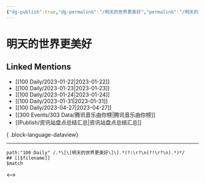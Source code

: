 ```yaml
---
{"dg-publish":true,"dg-permalink":"/明天的世界更美好","permalink":"/明天的世界更美好/","created":"2023-01-30T11:01:35.000+08:00","updated":"2023-04-10T15:45:13.000+08:00"}
---
```


# 明天的世界更美好

## Linked Mentions
- [[100 Daily/2023-01-22\|2023-01-22]]
- [[100 Daily/2023-01-23\|2023-01-23]]
- [[100 Daily/2023-01-24\|2023-01-24]]
- [[100 Daily/2023-01-31\|2023-01-31]]
- [[100 Daily/2023-04-27\|2023-04-27]]
- [[300 Events/303 Data/腾讯音乐由你榜\|腾讯音乐由你榜]]
- [[Publish/资讯站盘点总结汇总\|资讯站盘点总结汇总]]

{ .block-language-dataview}

---

```expander
path:"100 Daily" /.*\[\[明天的世界更美好\]\].*(?:\r?\n(?!\r?\n).*)*/
## [[$filename]]
$match
```

<-->